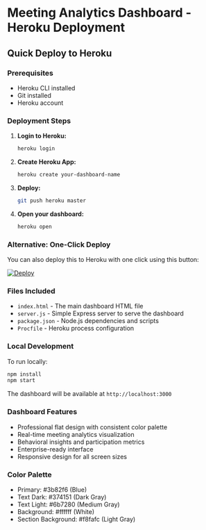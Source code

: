 # Meeting Analytics Dashboard - Heroku Deployment

## Quick Deploy to Heroku

### Prerequisites
- Heroku CLI installed
- Git installed
- Heroku account

### Deployment Steps

1. **Login to Heroku:**
   ```bash
   heroku login
   ```

2. **Create Heroku App:**
   ```bash
   heroku create your-dashboard-name
   ```

3. **Deploy:**
   ```bash
   git push heroku master
   ```

4. **Open your dashboard:**
   ```bash
   heroku open
   ```

### Alternative: One-Click Deploy

You can also deploy this to Heroku with one click using this button:

[![Deploy](https://www.herokucdn.com/deploy/button.svg)](https://heroku.com/deploy)

### Files Included

- `index.html` - The main dashboard HTML file
- `server.js` - Simple Express server to serve the dashboard
- `package.json` - Node.js dependencies and scripts
- `Procfile` - Heroku process configuration

### Local Development

To run locally:

```bash
npm install
npm start
```

The dashboard will be available at `http://localhost:3000`

### Dashboard Features

- Professional flat design with consistent color palette
- Real-time meeting analytics visualization
- Behavioral insights and participation metrics
- Enterprise-ready interface
- Responsive design for all screen sizes

### Color Palette

- Primary: #3b82f6 (Blue)
- Text Dark: #374151 (Dark Gray)
- Text Light: #6b7280 (Medium Gray)
- Background: #ffffff (White)
- Section Background: #f8fafc (Light Gray)